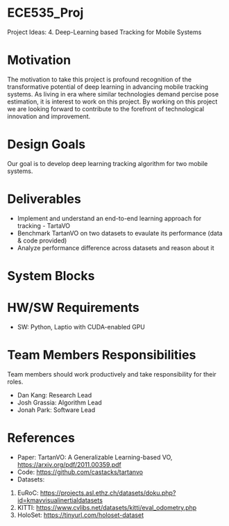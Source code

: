 # ECE535_Proj
Project Ideas: 4. Deep-Learning based Tracking for Mobile Systems

# Motivation
The motivation to take this project is profound recognition of the transformative potential of deep learning in advancing mobile tracking systems. As living in era where similar technologies demand percise pose estimation, it is interest to work on this project. By working on this project we are looking forward to contribute to the forefront of technological innovation and improvement.

# Design Goals
Our goal is to develop deep learning tracking algorithm for two mobile systems.

# Deliverables
- Implement and understand an end-to-end learning approach for tracking - TartaVO
- Benchmark TartanVO on two datasets to evaulate its performance (data & code provided)
- Analyze performance difference across datasets and reason about it

# System Blocks

# HW/SW Requirements
- SW: Python, Laptio with CUDA-enabled GPU

# Team Members Responsibilities
Team members should work productively and take responsibility for their roles.
- Dan Kang: Research Lead
- Josh Grassia: Algorithm Lead
- Jonah Park: Software Lead

# References
- Paper: TartanVO: A Generalizable Learning-based VO, https://arxiv.org/pdf/2011.00359.pdf
- Code: https://github.com/castacks/tartanvo
- Datasets:
1. EuRoC: https://projects.asl.ethz.ch/datasets/doku.php?id=kmavvisualinertialdatasets
2. KITTI: https://www.cvlibs.net/datasets/kitti/eval_odometry.php
3. HoloSet: https://tinyurl.com/holoset-dataset

